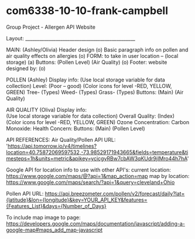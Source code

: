 # com6338-10-10-frank-campbell
Group Project - Allergen API Website

Layout: _______________________________________________

MAIN: (Ashley/Olivia)
	Header design (o)
	Basic paragraph info on pollen and air quality effects on allergies (o)
	FORM: to take in user location – (local storage) (a)
	Buttons: (Pollen Level) (Air Quality) (o)
	Footer: website designed by: (o)


POLLEN (Ashley) 
	Display info:
	(Use local storage variable for data collection)
		Level: (Poor – good)
		(Color icons for level -RED, YELLOW, GREEN)
		Tree- (Types)
		Weed- (Types)
		Grass- (Types)
	Buttons: (Main) (Air Quality) 


AIR QUALITY (Oliva)
	Display info:	
	(Use local storage variable for data collection)
		Overall Quality: (Index)
		(Color icons for level -RED, YELLOW, GREEN)
		Ozone Concentration: 
		Carbon Monoxide: 
		Health Concern:
	Buttons: (Main) (Pollen Level) 


API REFERENCES: 
Air Quality/Pollen API URL: 'https://api.tomorrow.io/v4/timelines?location=40.75872069597532,-73.98529171943665&fields=temperature&timesteps=1h&units=metric&apikey=ycicgyRBw7cbAW3qKUdr9jIMro44h7hA' 

Google API for location info to use with other API's: 
current location: https://www.google.com/maps/@?api=1&map_action=map
map by location: https://www.google.com/maps/search/?api=1&query=cleveland+Ohio 

Pollen API URL: https://api.breezometer.com/pollen/v2/forecast/daily?lat={latitude}&lon={longitude}&key=YOUR_API_KEY&features={Features_List}&days={Number_of_Days}

To include map image to page: https://developers.google.com/maps/documentation/javascript/adding-a-google-map#maps_add_map-javascript 

